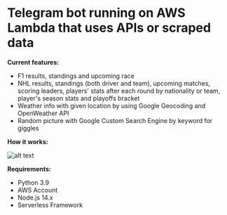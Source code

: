 # Telegram bot running on AWS Lambda that uses APIs or scraped data

**Current features:**

- F1 results, standings and upcoming race
- NHL results, standings (both driver and team), upcoming matches, scoring leaders, players' stats after each round by nationality or team, player's season stats and playoffs bracket
- Weather info with given location by using Google Geocoding and OpenWeather API
- Random picture with Google Custom Search Engine by keyword for giggles

**How it works:**

![alt text](https://i.imgur.com/wrmkLbD.png)

**Requirements:**

- Python 3.9
- AWS Account
- Node.js 14.x
- Serverless Framework
